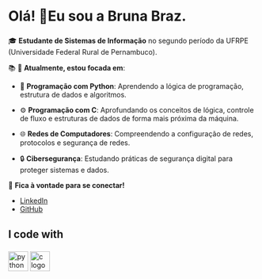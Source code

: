 <h1 align="left">Olá! 👋Eu sou a Bruna Braz.</h1>

###

🎓 **Estudante de Sistemas de Informação** no segundo período da UFRPE (Universidade Federal Rural de Pernambuco).

<p align="left"> 📚 🔧 <strong>Atualmente, estou focada em</strong>:</p>
    
- 🐍 **Programação com Python**: Aprendendo a lógica de programação, estrutura de dados e algoritmos.
  
- ⚙️ **Programação com C**:  Aprofundando os conceitos de lógica, controle de fluxo e estruturas de dados de forma mais próxima da máquina.
  
- 🌐 **Redes de Computadores**: Compreendendo a configuração de redes, protocolos e segurança de redes.
  
- 🔒 **Cibersegurança**: Estudando práticas de segurança digital para proteger sistemas e dados.<br></p>


🔗 **Fica à vontade para se conectar!**
- [LinkedIn](https://www.linkedin.com/in/bruna-braz19/) 
- [GitHub](https://github.com/brazbruna)

  
###


<h2 align="left">I code with</h2>

###

<div align="left">
<img src="https://cdn.jsdelivr.net/gh/devicons/devicon/icons/python/python-original.svg" height="40" alt="python logo" />
<img src="https://cdn.jsdelivr.net/gh/devicons/devicon/icons/c/c-original.svg" height="40" alt="c logo" />

</div>

###
